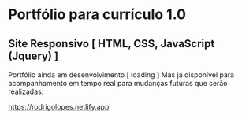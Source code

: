 # Portfólio para currículo 1.0

## Site Responsivo [ HTML, CSS, JavaScript (Jquery) ]


Portfólio ainda em desenvolvimento [ loading ]
Mas já disponível para acompanhamento em tempo real para mudanças futuras que serão realizadas:

https://rodrigolopes.netlify.app